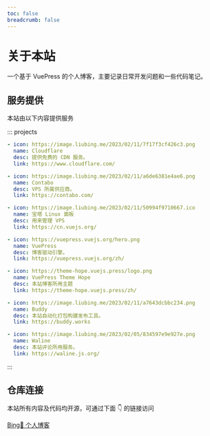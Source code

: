 ```yaml
---
toc: false
breadcrumb: false
---
```


# 关于本站

一个基于 VuePress 的个人博客，主要记录日常开发问题和一些代码笔记。

## 服务提供

本站由以下内容提供服务

::: projects

```yaml
- icon: https://image.liubing.me/2023/02/11/7f17f3cf426c3.png
  name: Cloudflare
  desc: 提供免费的 CDN 服务。
  link: https://www.cloudflare.com/

- icon: https://image.liubing.me/2023/02/11/a6de6381e4ae6.png
  name: Contabo
  desc: VPS 所属供应商。
  link: https://contabo.com/

- icon: https://image.liubing.me/2023/02/11/50994f9710667.ico
  name: 宝塔 Linux 面板
  desc: 用来管理 VPS
  link: https://cn.vuejs.org/

- icon: https://vuepress.vuejs.org/hero.png
  name: VuePress
  desc: 博客驱动引擎。
  link: https://vuepress.vuejs.org/zh/

- icon: https://theme-hope.vuejs.press/logo.png
  name: VuePress Theme Hope
  desc: 本站博客所用主题
  link: https://theme-hope.vuejs.press/zh/

- icon: https://image.liubing.me/2023/02/11/a7643dcbbc234.png
  name: Buddy
  desc: 本站自动化打包构建发布工具。
  link: https://buddy.works

- icon: https://image.liubing.me/2023/02/05/834597e9e927e.png
  name: Waline
  desc: 本站评论所用服务。
  link: https://waline.js.org/
```

:::

## 仓库连接

本站所有内容及代码均开源，可通过下面 👇 的链接访问

[Bing🐣 个人博客](https://github.com/liub1934/liubing.me)
